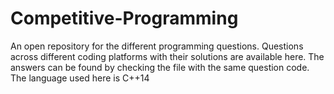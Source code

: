 # Competitive-Programming
An open repository for the different programming questions.
Questions across different coding platforms with their solutions are available here.
The answers can be found by checking the file with the same question code.
The language used here is C++14
